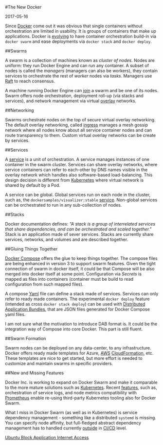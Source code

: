 #The New Docker

2017-05-16

Since [Docker](https://www.docker.com/) come out it was obvious that single containers without orchestration are limited in usability. It is groups of containers that make up applications. Docker is [evolving](https://docs.docker.com/get-started/) to have container orchestration build-in via `docker swarm` and ease deployments via `docker stack` and `docker deploy`.

##Swarms

A swarm is a collection of machines known as *cluster of nodes*. Nodes are uniform: they run Docker Engine and can run any container. A subset of nodes is called the *managers* (managers can also be workers), they contain services to orchestrate the rest of *worker* nodes via *tasks*. Managers use <a href="https://en.wikipedia.org/wiki/Raft_(computer_science)">Raft</a> to reach consensus. 

A machine running Docker Engine can [join](https://docs.docker.com/engine/swarm/manage-nodes/) a swarm and be one of its nodes. Swarm offers node orchestration, deployment roll-up (via stacks and services), and network management via virtual [overlay](https://docs.docker.com/engine/swarm/networking/) networks.

##Networking

Swarms orchestrate nodes on the top of secure virtual overlay networking. The default overlay networking, called [ingress](https://docs.docker.com/engine/swarm/ingress/) manages a mesh gossip network where all nodes know about all service container nodes and can route transparency to them. Custom virtual overlay networks can be create by services.

##Services

A [service](https://docs.docker.com/engine/swarm/swarm-tutorial/deploy-service/) is a unit of orchestration. A service manages instances of one container in the swarm cluster. Services can share overlay networks, where service containers can refer to each-other by DNS names visible in the overlay network which handles also software-based load-balancing. This design decision is different from [Kubernetes](https://kubernetes.io/) where virtual network is shared by default by a Pod.

A service can be global. Global services run on each node in the cluster, such as, the `dockersamples/visualizer:stable` [service](https://github.com/dockersamples/docker-swarm-visualizer). Non-global services can be orchestrated to run in any sub-collection of nodes.

##Stacks

Docker documentation defines: *"A stack is a group of interrelated services that share dependencies, and can be orchestrated and scaled together."* Stack is an application made of sever services. Stacks are currently share services, networks, and volumes and are described together.

##Gluing Things Together

[Docker Compose](https://docs.docker.com/compose/overview/) offers the glue to keep things together. The compose files are being enhanced in version 3 to support swarm features. Given the tight connection of swarm in docker itself, it could be that Compose will be also merged into docker itself at some point. Configuration via *Secrets* is mapped as files into containers (container must be build to read configuration from such mapped files).

A compose [Yaml](https://en.wikipedia.org/wiki/YAML) file can define a stack made of services. Services can only refer to ready made containers. The experimental `docker deploy` feature (intended as cross `docker stack deploy`) can be used with [Distributed Application Bundles](https://blog.docker.com/2016/06/docker-app-bundle/), that are JSON files generated for Docker Compose yaml files. 

I am not sure what the motivation to introduce DAB format is. It could be the integration way of Compose into core Docker. This part is still fluent.

##Swarm Formation

Swarm nodes can be deployed on any data-center, to any infrastructure. Docker offers ready made templates for Azure, [AWS](https://stelligent.com/2017/02/21/docker-swarm-mode-on-aws/) [CloudFormation](https://console.aws.amazon.com/cloudformation/home), etc. These templates are nice to get started, but more effort is needed to customize and maintain swarms in specific providers.

##New and Missing Features

Docker Inc. is working to expand on Docker Swarm and make it comparable to the more mature solutions such as [Kubernetes](https://kubernetes.io/). Recent [features](https://sreeninet.wordpress.com/2017/01/27/docker-1-13-experimental-features/), such as, orchestration of service logs, and node metrics compatibility with [Prometheus](https://prometheus.io/) enable re-using third-party Kubernetes tooling also for Docker Swarm.

What I miss in Docker Swarm (as well as in Kubernetes) is service dependency management - something like a distributed `systemd` is missing. You can specify node affinity, but full-fledged abstract dependency management has to handled currently [outside](https://www.docker.com/use-cases/cicd) in [CI/CD](https://en.wikipedia.org/wiki/CI/CD) level.

<ins class='nfooter'><a rel='next' id='fnext' href='#blog/2017/2017-05-09-Ubuntu-Block-Application-Internet-Access.md'>Ubuntu Block Application Internet Access</a></ins>

